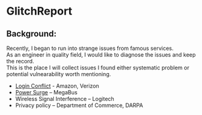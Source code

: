 # GlitchReport
## Background:
Recently, I began to run into strange issues from famous services.  
As an engineer in quality field, I would like to diagnose the issues and keep the record.  
This is the place I will collect issues I found either systematic problem or potential vulnearability worth mentioning.

* [Login Conflict](https://github.com/na6an/GlitchReport/blob/master/LoginConflict.md) - Amazon, Verizon
* [Power Surge](https://github.com/na6an/GlitchReport/blob/master/PowerSurge.md) – MegaBus
* Wireless Signal Interference – Logitech
* Privacy policy – Department of Commerce, DARPA

